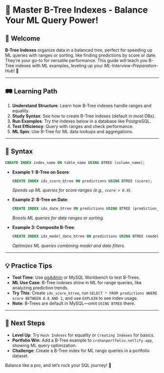 # 🎉 Master B-Tree Indexes - Balance Your ML Query Power!

## 🌟 Welcome

**B-Tree Indexes** organize data in a balanced tree, perfect for speeding up ML queries with ranges or sorting, like finding predictions by score or date. They’re your go-to for versatile performance. This guide will teach you B-Tree indexes with ML examples, leveling up your *ML-Interview-Preparation-Hub*! 🚀

---

## 🛤️ Learning Path

1. **Understand Structure**: Learn how B-Tree indexes handle ranges and equality.
2. **Study Syntax**: See how to create B-Tree indexes (default in most DBs).
3. **Run Examples**: Try the indexes below in a database like PostgreSQL.
4. **Test Efficiency**: Query with ranges and check performance.
5. **ML Spin**: Use B-Tree for ML data lookups and aggregations.

---

## 📜 Syntax

```sql
CREATE INDEX index_name ON table_name USING BTREE (column_name);
```

- **Example 1: B-Tree on Score**:
  ```sql
  CREATE INDEX idx_score_btree ON predictions USING BTREE (score);
  ```
  *Speeds up ML queries for score ranges (e.g., `score > 0.9`).*

- **Example 2: B-Tree on Date**:
  ```sql
  CREATE INDEX idx_date_btree ON predictions USING BTREE (prediction_date);
  ```
  *Boosts ML queries for date ranges or sorting.*

- **Example 3: Composite B-Tree**:
  ```sql
  CREATE INDEX idx_model_date_btree ON predictions USING BTREE (model_id, prediction_date);
  ```
  *Optimizes ML queries combining model and date filters.*

---

## 💡 Practice Tips

- **Tool Time**: Use [pgAdmin](https://www.pgadmin.org) or MySQL Workbench to test B-Trees.
- **ML Use Case**: B-Tree indexes shine in ML for range queries, like analyzing prediction trends.
- **Try This**: Create `idx_score_btree`, run `SELECT * FROM predictions WHERE score BETWEEN 0.8 AND 1`, and use `EXPLAIN` to see index usage.
- **Note**: B-Trees are default in MySQL—omit `USING BTREE` there.

---

## 🚀 Next Steps

- **Level Up**: Try `Hash Indexes` for equality or `Creating Indexes` for basics.
- **Portfolio Win**: Add a B-Tree example to `irohanportfolio.netlify.app`, showing ML query optimization.
- **Challenge**: Create a B-Tree index for ML range queries in a portfolio dataset.

Balance like a pro, and let’s rock your SQL journey! 🌟